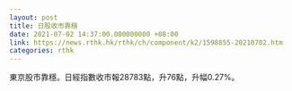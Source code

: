 ```yaml
---
layout: post
title: 日股收市靠穩
date: 2021-07-02 14:37:00.000000000 +08:00
link: https://news.rthk.hk/rthk/ch/component/k2/1598855-20210702.htm
categories: rthk
---
```


東京股市靠穩。日經指數收市報28783點，升76點，升幅0.27%。
